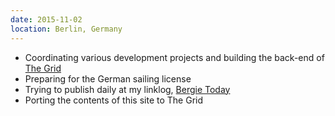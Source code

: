 ```yaml
---
date: 2015-11-02
location: Berlin, Germany
---
```

* Coordinating various development projects and building the back-end of [The Grid](https://thegrid.io)
* Preparing for the German sailing license
* Trying to publish daily at my linklog, [Bergie Today](http://bergie.today/)
* Porting the contents of this site to The Grid
